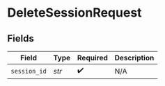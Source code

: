 # DeleteSessionRequest


## Fields

| Field              | Type               | Required           | Description        |
| ------------------ | ------------------ | ------------------ | ------------------ |
| `session_id`       | *str*              | :heavy_check_mark: | N/A                |